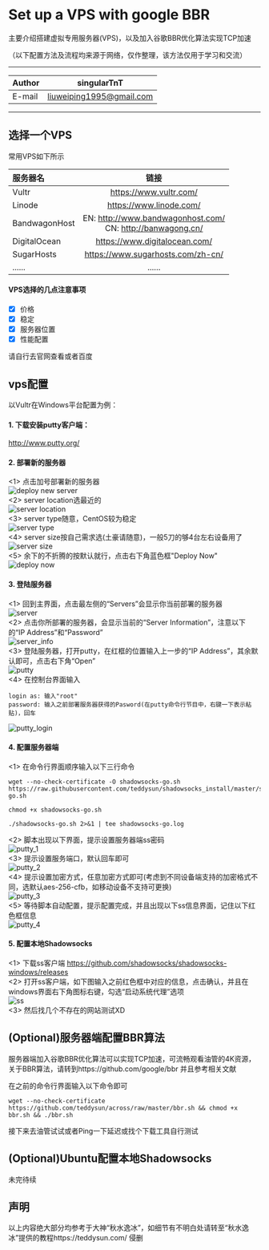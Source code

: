 # Set up a VPS with google BBR
主要介绍搭建虚拟专用服务器(VPS)，以及加入谷歌BBR优化算法实现TCP加速

（以下配置方法及流程均来源于网络，仅作整理，该方法仅用于学习和交流）
****
	
|Author|singularTnT|
|---|---
|E-mail|liuweiping1995@gmail.com


****

## 选择一个VPS
常用VPS如下所示

|服务器名 | 链接|
| :------------ |:---------------:|
|Vultr  | https://www.vultr.com/ |
|Linode  | https://www.linode.com/ |
|BandwagonHost  | EN: http://www.bandwagonhost.com/ <br>CN: http://banwagong.cn/ |
|DigitalOcean  | https://www.digitalocean.com/ |
|SugarHosts  | https://www.sugarhosts.com/zh-cn/ |
|...... | ...... |

#### VPS选择的几点注意事项
- [x] 价格
- [x] 稳定
- [x] 服务器位置
- [x] 性能配置

请自行去官网查看或者百度

## vps配置
以Vultr在Windows平台配置为例：

#### 1. 下载安装putty客户端：<br>
http://www.putty.org/

#### 2. 部署新的服务器<br>
<1> 点击加号部署新的服务器<br>
![deploy new server](https://github.com/singularTnT/VPS-Configuration/blob/master/pic/deploy_new_server.png)<br>
<2> server location选最近的<br>
![server location](https://github.com/singularTnT/VPS-Configuration/blob/master/pic/vultr_server_location.png)<br>
<3> server type随意，CentOS较为稳定<br>
![server type](https://github.com/singularTnT/VPS-Configuration/blob/master/pic/vultr_server_type.png)<br>
<4> server size按自己需求选(土豪请随意)，一般5刀的够4台左右设备用了<br>
![server size](https://github.com/singularTnT/VPS-Configuration/blob/master/pic/vultr_server_size.png)<br>
<5> 余下的不折腾的按默认就行，点击右下角蓝色框"Deploy Now"<br>
![deploy now](https://github.com/singularTnT/VPS-Configuration/blob/master/pic/vultr_server_deploynow.png)<br>

#### 3. 登陆服务器<br>
<1> 回到主界面，点击最左侧的“Servers”会显示你当前部署的服务器<br>
![server](https://github.com/singularTnT/VPS-Configuration/blob/master/pic/vultr_tokyo_server.png)<br>
<2> 点击你所部署的服务器，会显示当前的“Server Information”，注意以下的“IP Address”和“Password”<br>
![server_info](https://github.com/singularTnT/VPS-Configuration/blob/master/pic/vultr_server_ip_mm.png)<br>
<3> 登陆服务器，打开putty，在红框的位置输入上一步的“IP Address”，其余默认即可，点击右下角“Open”<br>
![putty](https://github.com/singularTnT/VPS-Configuration/blob/master/pic/putty.png)<br>
<4> 在控制台界面输入<br>
```
login as: 输入"root"
password: 输入之前部署服务器获得的Pasword(在putty命令行节目中，右键一下表示粘贴)，回车
```
![putty_login](https://github.com/singularTnT/VPS-Configuration/blob/master/pic/putty_login.png)<br>

#### 4. 配置服务器端<br>
<1> 在命令行界面顺序输入以下三行命令<br>
```
wget --no-check-certificate -O shadowsocks-go.sh https://raw.githubusercontent.com/teddysun/shadowsocks_install/master/shadowsocks-go.sh

chmod +x shadowsocks-go.sh

./shadowsocks-go.sh 2>&1 | tee shadowsocks-go.log
```
<2> 脚本出现以下界面，提示设置服务器端ss密码<br>
![putty_1](https://github.com/singularTnT/VPS-Configuration/blob/master/pic/putty_c_1.png)<br>
<3> 提示设置服务端口，默认回车即可<br>
![putty_2](https://github.com/singularTnT/VPS-Configuration/blob/master/pic/putty_c_2.png)<br>
<4> 提示设置加密方式，任意加密方式即可(考虑到不同设备端支持的加密格式不同，选默认aes-256-cfb，如移动设备不支持可更换)<br>
![putty_3](https://github.com/singularTnT/VPS-Configuration/blob/master/pic/putty_c_3.png)<br>
<5> 等待脚本自动配置，提示配置完成，并且出现以下ss信息界面，记住以下红色框信息<br>
![putty_4](https://github.com/singularTnT/VPS-Configuration/blob/master/pic/putty_c_4.png)<br>

#### 5. 配置本地Shadowsocks<br>
<1> 下载ss客户端 https://github.com/shadowsocks/shadowsocks-windows/releases<br>
<2> 打开ss客户端，如下图输入之前红色框中对应的信息，点击确认，并且在windows界面右下角图标右键，勾选“启动系统代理”选项<br>
![ss](https://github.com/singularTnT/VPS-Configuration/blob/master/pic/ss.png)<br>
<3> 然后找几个不存在的网站测试XD<br>

## (Optional)服务器端配置BBR算法
服务器端加入谷歌BBR优化算法可以实现TCP加速，可流畅观看油管的4K资源，关于BBR算法，请转到https://github.com/google/bbr 并且参考相关文献<br>

在之前的命令行界面输入以下命令即可<br>
```
wget --no-check-certificate https://github.com/teddysun/across/raw/master/bbr.sh && chmod +x bbr.sh && ./bbr.sh
```
接下来去油管试试或者Ping一下延迟或找个下载工具自行测试<br>

## (Optional)Ubuntu配置本地Shadowsocks<br>
未完待续

## 声明
以上内容绝大部分均参考于大神“秋水逸冰”，如细节有不明白处请转至“秋水逸冰”提供的教程https://teddysun.com/
侵删
